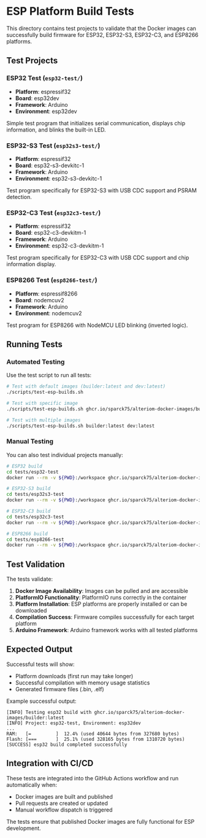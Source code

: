 # ESP Platform Build Tests

This directory contains test projects to validate that the Docker images can successfully build firmware for ESP32, ESP32-S3, ESP32-C3, and ESP8266 platforms.

## Test Projects

### ESP32 Test (`esp32-test/`)
- **Platform**: espressif32
- **Board**: esp32dev
- **Framework**: Arduino
- **Environment**: esp32dev

Simple test program that initializes serial communication, displays chip information, and blinks the built-in LED.

### ESP32-S3 Test (`esp32s3-test/`)
- **Platform**: espressif32
- **Board**: esp32-s3-devkitc-1
- **Framework**: Arduino
- **Environment**: esp32-s3-devkitc-1

Test program specifically for ESP32-S3 with USB CDC support and PSRAM detection.

### ESP32-C3 Test (`esp32c3-test/`)
- **Platform**: espressif32
- **Board**: esp32-c3-devkitm-1
- **Framework**: Arduino
- **Environment**: esp32-c3-devkitm-1

Test program specifically for ESP32-C3 with USB CDC support and chip information display.

### ESP8266 Test (`esp8266-test/`)
- **Platform**: espressif8266
- **Board**: nodemcuv2
- **Framework**: Arduino
- **Environment**: nodemcuv2

Test program for ESP8266 with NodeMCU LED blinking (inverted logic).

## Running Tests

### Automated Testing
Use the test script to run all tests:

```bash
# Test with default images (builder:latest and dev:latest)
./scripts/test-esp-builds.sh

# Test with specific image
./scripts/test-esp-builds.sh ghcr.io/sparck75/alteriom-docker-images/builder:latest

# Test with multiple images
./scripts/test-esp-builds.sh builder:latest dev:latest
```

### Manual Testing
You can also test individual projects manually:

```bash
# ESP32 build
cd tests/esp32-test
docker run --rm -v ${PWD}:/workspace ghcr.io/sparck75/alteriom-docker-images/builder:latest run -e esp32dev

# ESP32-S3 build
cd tests/esp32s3-test
docker run --rm -v ${PWD}:/workspace ghcr.io/sparck75/alteriom-docker-images/builder:latest run -e esp32-s3-devkitc-1

# ESP32-C3 build
cd tests/esp32c3-test
docker run --rm -v ${PWD}:/workspace ghcr.io/sparck75/alteriom-docker-images/builder:latest run -e esp32-c3-devkitm-1

# ESP8266 build
cd tests/esp8266-test
docker run --rm -v ${PWD}:/workspace ghcr.io/sparck75/alteriom-docker-images/builder:latest run -e nodemcuv2
```

## Test Validation

The tests validate:
1. **Docker Image Availability**: Images can be pulled and are accessible
2. **PlatformIO Functionality**: PlatformIO runs correctly in the container
3. **Platform Installation**: ESP platforms are properly installed or can be downloaded
4. **Compilation Success**: Firmware compiles successfully for each target platform
5. **Arduino Framework**: Arduino framework works with all tested platforms

## Expected Output

Successful tests will show:
- Platform downloads (first run may take longer)
- Successful compilation with memory usage statistics
- Generated firmware files (.bin, .elf)

Example successful output:
```
[INFO] Testing esp32 build with ghcr.io/sparck75/alteriom-docker-images/builder:latest
[INFO] Project: esp32-test, Environment: esp32dev
...
RAM:   [=         ]  12.4% (used 40644 bytes from 327680 bytes)
Flash: [===       ]  25.1% (used 328165 bytes from 1310720 bytes)
[SUCCESS] esp32 build completed successfully
```

## Integration with CI/CD

These tests are integrated into the GitHub Actions workflow and run automatically when:
- Docker images are built and published
- Pull requests are created or updated
- Manual workflow dispatch is triggered

The tests ensure that published Docker images are fully functional for ESP development.